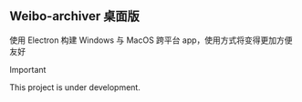 ## Weibo-archiver 桌面版

使用 Electron 构建 Windows 与 MacOS 跨平台 app，使用方式将变得更加方便友好

> [!IMPORTANT]
> This project is under development.
